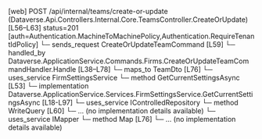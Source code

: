 [web] POST /api/internal/teams/create-or-update  (Dataverse.Api.Controllers.Internal.Core.TeamsController.CreateOrUpdate)  [L56–L63] status=201 [auth=Authentication.MachineToMachinePolicy,Authentication.RequireTenantIdPolicy]
  └─ sends_request CreateOrUpdateTeamCommand [L59]
    └─ handled_by Dataverse.ApplicationService.Commands.Firms.CreateOrUpdateTeamCommandHandler.Handle [L38–L78]
      └─ maps_to TeamDto [L76]
      └─ uses_service FirmSettingsService
        └─ method GetCurrentSettingsAsync [L53]
          └─ implementation Dataverse.ApplicationService.Services.FirmSettingsService.GetCurrentSettingsAsync [L18-L97]
      └─ uses_service IControlledRepository<Team>
        └─ method WriteQuery [L60]
          └─ ... (no implementation details available)
      └─ uses_service IMapper
        └─ method Map [L76]
          └─ ... (no implementation details available)

